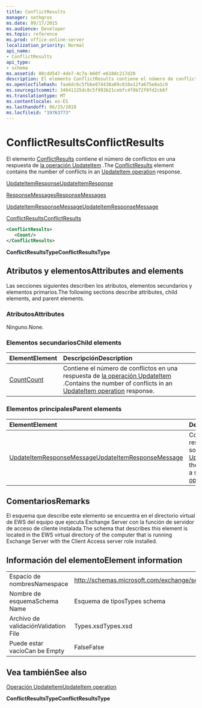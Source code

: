 ```yaml
---
title: ConflictResults
manager: sethgros
ms.date: 09/17/2015
ms.audience: Developer
ms.topic: reference
ms.prod: office-online-server
localization_priority: Normal
api_name:
- ConflictResults
api_type:
- schema
ms.assetid: 08cdd547-4de7-4c7a-b60f-e618dc217d20
description: El elemento ConflictResults contiene el número de conflictos en una respuesta de operación UpdateItem.
ms.openlocfilehash: faa6dc6c5fbbe874438a89c810a12fa675e8a1c9
ms.sourcegitcommit: 34041125dc8c5f993b21cebfc4f8b72f0fd2cb6f
ms.translationtype: MT
ms.contentlocale: es-ES
ms.lasthandoff: 06/25/2018
ms.locfileid: "19763773"
---
```

# <a name="conflictresults"></a><span data-ttu-id="69170-103">ConflictResults</span><span class="sxs-lookup"><span data-stu-id="69170-103">ConflictResults</span></span>

<span data-ttu-id="69170-104">El elemento [ConflictResults](conflictresults.md) contiene el número de conflictos en una respuesta de [la operación UpdateItem](updateitem-operation.md) .</span><span class="sxs-lookup"><span data-stu-id="69170-104">The [ConflictResults](conflictresults.md) element contains the number of conflicts in an [UpdateItem operation](updateitem-operation.md) response.</span></span> 
  
[<span data-ttu-id="69170-105">UpdateItemResponse</span><span class="sxs-lookup"><span data-stu-id="69170-105">UpdateItemResponse</span></span>](updateitemresponse.md)
  
[<span data-ttu-id="69170-106">ResponseMessages</span><span class="sxs-lookup"><span data-stu-id="69170-106">ResponseMessages</span></span>](responsemessages.md)
  
[<span data-ttu-id="69170-107">UpdateItemResponseMessage</span><span class="sxs-lookup"><span data-stu-id="69170-107">UpdateItemResponseMessage</span></span>](updateitemresponsemessage.md)
  
[<span data-ttu-id="69170-108">ConflictResults</span><span class="sxs-lookup"><span data-stu-id="69170-108">ConflictResults</span></span>](conflictresults.md)
  
```xml
<ConflictResults>
   <Count/>
</ConflictResults>
```

 <span data-ttu-id="69170-109">**ConflictResultsType**</span><span class="sxs-lookup"><span data-stu-id="69170-109">**ConflictResultsType**</span></span>
## <a name="attributes-and-elements"></a><span data-ttu-id="69170-110">Atributos y elementos</span><span class="sxs-lookup"><span data-stu-id="69170-110">Attributes and elements</span></span>

<span data-ttu-id="69170-111">Las secciones siguientes describen los atributos, elementos secundarios y elementos primarios.</span><span class="sxs-lookup"><span data-stu-id="69170-111">The following sections describe attributes, child elements, and parent elements.</span></span>
  
### <a name="attributes"></a><span data-ttu-id="69170-112">Atributos</span><span class="sxs-lookup"><span data-stu-id="69170-112">Attributes</span></span>

<span data-ttu-id="69170-113">Ninguno.</span><span class="sxs-lookup"><span data-stu-id="69170-113">None.</span></span>
  
### <a name="child-elements"></a><span data-ttu-id="69170-114">Elementos secundarios</span><span class="sxs-lookup"><span data-stu-id="69170-114">Child elements</span></span>

|<span data-ttu-id="69170-115">**Element**</span><span class="sxs-lookup"><span data-stu-id="69170-115">**Element**</span></span>|<span data-ttu-id="69170-116">**Descripción**</span><span class="sxs-lookup"><span data-stu-id="69170-116">**Description**</span></span>|
|:-----|:-----|
|[<span data-ttu-id="69170-117">Count</span><span class="sxs-lookup"><span data-stu-id="69170-117">Count</span></span>](count.md) <br/> |<span data-ttu-id="69170-118">Contiene el número de conflictos en una respuesta de [la operación UpdateItem](updateitem-operation.md) .</span><span class="sxs-lookup"><span data-stu-id="69170-118">Contains the number of conflicts in an [UpdateItem operation](updateitem-operation.md) response.</span></span>  <br/> |
   
### <a name="parent-elements"></a><span data-ttu-id="69170-119">Elementos principales</span><span class="sxs-lookup"><span data-stu-id="69170-119">Parent elements</span></span>

|<span data-ttu-id="69170-120">**Element**</span><span class="sxs-lookup"><span data-stu-id="69170-120">**Element**</span></span>|<span data-ttu-id="69170-121">**Descripción**</span><span class="sxs-lookup"><span data-stu-id="69170-121">**Description**</span></span>|
|:-----|:-----|
|[<span data-ttu-id="69170-122">UpdateItemResponseMessage</span><span class="sxs-lookup"><span data-stu-id="69170-122">UpdateItemResponseMessage</span></span>](updateitemresponsemessage.md) <br/> |<span data-ttu-id="69170-123">Contiene el estado y el resultado de una única solicitud de [operación UpdateItem](updateitem-operation.md) .</span><span class="sxs-lookup"><span data-stu-id="69170-123">Contains the status and result of a single [UpdateItem operation](updateitem-operation.md) request.</span></span>  <br/> |
   
## <a name="remarks"></a><span data-ttu-id="69170-124">Comentarios</span><span class="sxs-lookup"><span data-stu-id="69170-124">Remarks</span></span>

<span data-ttu-id="69170-125">El esquema que describe este elemento se encuentra en el directorio virtual de EWS del equipo que ejecuta Exchange Server con la función de servidor de acceso de cliente instalada.</span><span class="sxs-lookup"><span data-stu-id="69170-125">The schema that describes this element is located in the EWS virtual directory of the computer that is running Exchange Server with the Client Access server role installed.</span></span>
  
## <a name="element-information"></a><span data-ttu-id="69170-126">Información del elemento</span><span class="sxs-lookup"><span data-stu-id="69170-126">Element information</span></span>

|||
|:-----|:-----|
|<span data-ttu-id="69170-127">Espacio de nombres</span><span class="sxs-lookup"><span data-stu-id="69170-127">Namespace</span></span>  <br/> |http://schemas.microsoft.com/exchange/services/2006/types  <br/> |
|<span data-ttu-id="69170-128">Nombre de esquema</span><span class="sxs-lookup"><span data-stu-id="69170-128">Schema Name</span></span>  <br/> |<span data-ttu-id="69170-129">Esquema de tipos</span><span class="sxs-lookup"><span data-stu-id="69170-129">Types schema</span></span>  <br/> |
|<span data-ttu-id="69170-130">Archivo de validación</span><span class="sxs-lookup"><span data-stu-id="69170-130">Validation File</span></span>  <br/> |<span data-ttu-id="69170-131">Types.xsd</span><span class="sxs-lookup"><span data-stu-id="69170-131">Types.xsd</span></span>  <br/> |
|<span data-ttu-id="69170-132">Puede estar vacío</span><span class="sxs-lookup"><span data-stu-id="69170-132">Can be Empty</span></span>  <br/> |<span data-ttu-id="69170-133">False</span><span class="sxs-lookup"><span data-stu-id="69170-133">False</span></span>  <br/> |
   
## <a name="see-also"></a><span data-ttu-id="69170-134">Vea también</span><span class="sxs-lookup"><span data-stu-id="69170-134">See also</span></span>



[<span data-ttu-id="69170-135">Operación UpdateItem</span><span class="sxs-lookup"><span data-stu-id="69170-135">UpdateItem operation</span></span>](updateitem-operation.md)
  
 <span data-ttu-id="69170-136">**ConflictResultsType**</span><span class="sxs-lookup"><span data-stu-id="69170-136">**ConflictResultsType**</span></span>

